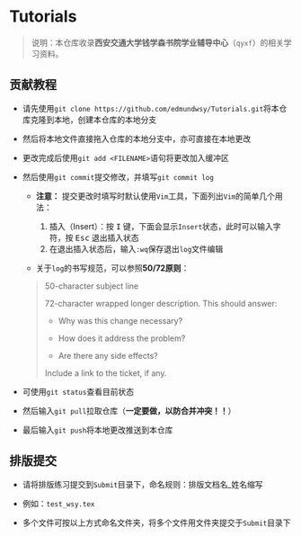 # Tutorials
> 说明：本仓库收录**西安交通大学钱学森书院学业辅导中心**（`qyxf`）的相关学习资料。

## 贡献教程
- 请先使用`git clone https://github.com/edmundwsy/Tutorials.git`将本仓库克隆到本地，创建本仓库的本地分支

- 然后将本地文件直接拖入仓库的本地分支中，亦可直接在本地更改

- 更改完成后使用`git add <FILENAME>`语句将更改加入缓冲区

- 然后使用`git commit`提交修改，并填写`git commit log`

    - **注意：** 提交更改时填写时默认使用`Vim`工具，下面列出`Vim`的简单几个用法：
        1. 插入（Insert）：按 <kbd>I</kbd> 键，下面会显示`Insert`状态，此时可以输入字符，按 <kbd>Esc</kbd> 退出插入状态
        2. 在退出插入状态后，输入`:wq`保存退出`log`文件编辑

    - 关于`log`的书写规范，可以参照**50/72原则**：
    > 50-character subject line
    >
    > 72-character wrapped longer description. This should answer:
    >
    > * Why was this change necessary?
    > 
    > * How does it address the problem?
    > 
    > * Are there any side effects?
    >
    > Include a link to the ticket, if any.

- 可使用`git status`查看目前状态

- 然后输入`git pull`拉取仓库（**一定要做，以防合并冲突！！**）

- 最后输入`git push`将本地更改推送到本仓库

## 排版提交
- 请将排版练习提交到`Submit`目录下，命名规则：排版文档名_姓名缩写

- 例如：`test_wsy.tex`

- 多个文件可按以上方式命名文件夹，将多个文件用文件夹提交于`Submit`目录下
